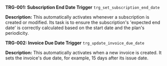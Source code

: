 **TRG-001: Subscription End Date Trigger** `trg_set_subscription_end_date`

**Description:** This automatically activates whenever a subscription is created or modified. Its task is to ensure the subscription's 'expected end date' is correctly calculated based on the start date and the plan's periodicity.

**TRG-002: Invoice Due Date Trigger** `trg_update_invoice_due_date`

**Description:** This automatically activates when a new invoice is created. It sets the invoice's due date, for example, 15 days after its issue date.